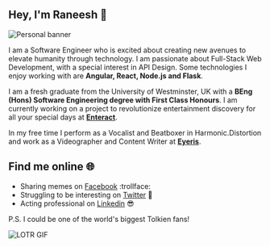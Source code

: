 ## Hey, I'm Raneesh 👋
![Personal banner](https://drive.google.com/uc?export=view&id=1RLBaSiSObBeNYMX6FKzQ0uZfplMelal_)

I am a Software Engineer who is excited about creating new avenues to 
elevate humanity through technology. I am passionate about Full-Stack 
Web Development, with a special interest in API Design. Some technologies
I enjoy working with are **Angular, React, Node.js and Flask**. 

I am a fresh graduate from the University of Westminster, UK with a **BEng (Hons) 
Software Engineering degree with First Class Honours**. I am currently working on a
project to revolutionize entertainment discovery for all your special days at 
**[Enteract](https://enteract.lk)**.

In my free time I perform as a Vocalist and Beatboxer in Harmonic.Distortion
and work as a Videographer and Content Writer at **[Eyeris](https://eyeriscreations.com)**.

## Find me online 🌐

* Sharing memes on [Facebook](https://www.facebook.com/raneesh.gomez) :trollface:
* Struggling to be interesting on [Twitter](https://twitter.com/raneeshgo) 🌚
* Acting professional on [Linkedin](https://www.linkedin.com/in/raneesh-gomez2307) 😎

P.S. I could be one of the world's biggest Tolkien fans!

![LOTR GIF](https://thumbs.gfycat.com/CreamyBrokenFallowdeer-small.gif)
